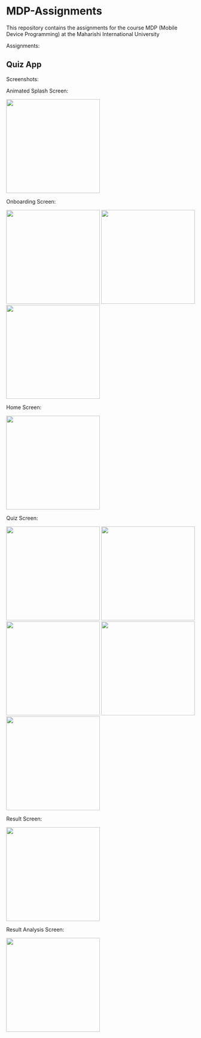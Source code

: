 # MDP-Assignments

This repository contains the assignments for the course MDP (Mobile Device Programming) at the
Maharishi International University

Assignments:

## Quiz App

Screenshots:

Animated Splash Screen:
<p float="left">
  <img src="/screenshots/1.png" width="250" />
</p>

Onboarding Screen:
<p float="left">
  <img src="/screenshots/2.png" width="250" />
  <img src="/screenshots/3.png" width="250" />
  <img src="/screenshots/4.png" width="250" />
</p>

Home Screen:
<p float="left">
  <img src="/screenshots/12.png" width="250" />
</p>

Quiz Screen:
<p float="left">
  <img src="/screenshots/5.png" width="250" />
  <img src="/screenshots/6.png" width="250" />
  <img src="/screenshots/7.png" width="250" />
  <img src="/screenshots/8.png" width="250" />
  <img src="/screenshots/10.png" width="250" />
</p>

Result Screen:
<p float="left">
  <img src="/screenshots/9.png" width="250" />
</p>

Result Analysis Screen:
<p float="left">
  <img src="/screenshots/11.png" width="250" />
</p>

